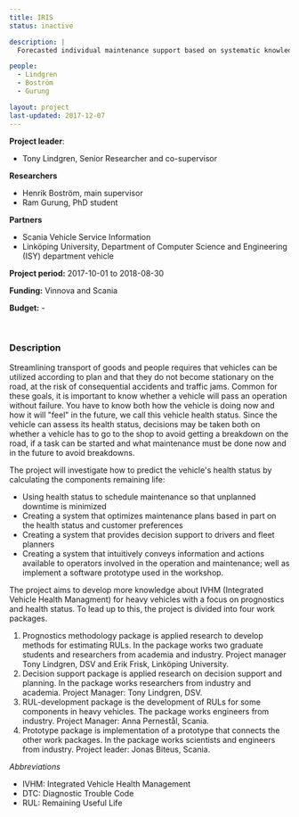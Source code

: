 ```yaml
---
title: IRIS
status: inactive

description: |
  Forecasted individual maintenance support based on systematic knowledge of component states in inhomogeneous fleets of vehicles

people:
  - Lindgren
  - Boström
  - Gurung

layout: project
last-updated: 2017-12-07
---
```


**Project leader**:
- Tony Lindgren, Senior Researcher and co-supervisor

**Researchers**
- Henrik Boström, main supervisor
- Ram Gurung, PhD student

**Partners**
- Scania Vehicle Service Information
- Linköping University, Department of Computer Science and Engineering (ISY) department vehicle

**Project period:** 2017-10-01 to 2018-08-30

**Funding:** Vinnova and Scania

**Budget:** -

<!-- [![EXTREMUM](http://img.youtube.com/vi/2Bp0-3XsUWk/0.jpg)](https://youtu.be/2Bp0-3XsUWk "EXTREMUM" ){:target="_blank"} -->

<br>

### Description

Streamlining transport of goods and people requires that vehicles can be utilized according to plan and that they do not become stationary on the road, at the risk of consequential accidents and traffic jams. Common for these goals, it is important to know whether a vehicle will pass an operation without failure. You have to know both how the vehicle is doing now and how it will "feel" in the future, we call this vehicle health status. Since the vehicle can assess its health status, decisions may be taken both on whether a vehicle has to go to the shop to avoid getting a breakdown on the road, if a task can be started and what maintenance must be done now and in the future to avoid breakdowns.

The project will investigate how to predict the vehicle's health status by calculating the components remaining life:

- Using health status to schedule maintenance so that unplanned downtime is minimized
- Creating a system that optimizes maintenance plans based in part on the health status and customer preferences
- Creating a system that provides decision support to drivers and fleet planners
- Creating a system that intuitively conveys information and actions available to operators involved in the operation and maintenance; well as implement a software prototype used in the workshop.


The project aims to develop more knowledge about IVHM (Integrated Vehicle Health Managment) for heavy vehicles with a focus on prognostics and health status. To lead up to this, the project is divided into four work packages.

1. Prognostics methodology package is applied research to develop methods for estimating RULs. In the package works two graduate students and researchers from academia and industry.
Project manager Tony Lindgren, DSV and Erik Frisk, Linköping University.
2. Decision support package is applied research on decision support and planning. In the package works researchers from industry and academia.
Project Manager: Tony Lindgren, DSV.
3. RUL-development package is the development of RULs for some components in heavy vehicles. The package works engineers from industry.
Project Manager: Anna Pernestål, Scania.
4. Prototype package is implementation of a prototype that connects the other work packages. In the package works scientists and engineers from industry.
Project leader: Jonas Biteus, Scania.

*Abbreviations*
- IVHM:  Integrated Vehicle Health Management
- DTC:   Diagnostic Trouble Code
- RUL:   Remaining Useful Life